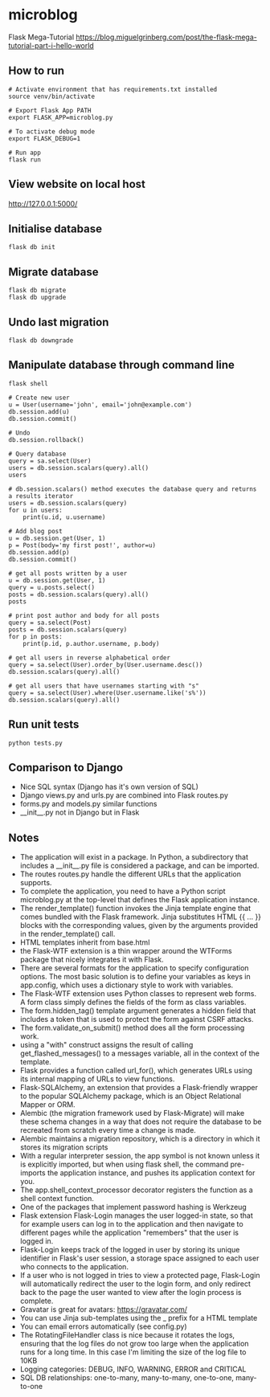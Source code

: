 # microblog
Flask Mega-Tutorial https://blog.miguelgrinberg.com/post/the-flask-mega-tutorial-part-i-hello-world

## How to run
```
# Activate environment that has requirements.txt installed
source venv/bin/activate

# Export Flask App PATH
export FLASK_APP=microblog.py

# To activate debug mode
export FLASK_DEBUG=1

# Run app
flask run
```

## View website on local host
http://127.0.0.1:5000/

## Initialise database
```
flask db init
```

## Migrate database
```
flask db migrate
flask db upgrade
```

## Undo last migration
```
flask db downgrade
```

## Manipulate database through command line
```
flask shell

# Create new user
u = User(username='john', email='john@example.com')
db.session.add(u)
db.session.commit()

# Undo
db.session.rollback()

# Query database
query = sa.select(User)
users = db.session.scalars(query).all()
users

# db.session.scalars() method executes the database query and returns a results iterator
users = db.session.scalars(query)
for u in users:
    print(u.id, u.username)

# Add blog post
u = db.session.get(User, 1)
p = Post(body='my first post!', author=u)
db.session.add(p)
db.session.commit()

# get all posts written by a user
u = db.session.get(User, 1)
query = u.posts.select()
posts = db.session.scalars(query).all()
posts

# print post author and body for all posts
query = sa.select(Post)
posts = db.session.scalars(query)
for p in posts:
    print(p.id, p.author.username, p.body)

# get all users in reverse alphabetical order
query = sa.select(User).order_by(User.username.desc())
db.session.scalars(query).all()

# get all users that have usernames starting with "s"
query = sa.select(User).where(User.username.like('s%'))
db.session.scalars(query).all()
```

## Run unit tests
```
python tests.py
```

## Comparison to Django
- Nice SQL syntax (Django has it's own version of SQL)
- Django views.py and urls.py are combined into Flask routes.py
- forms.py and models.py similar functions
- \_\_init\_\_.py not in Django but in Flask

## Notes
- The application will exist in a package. In Python, a subdirectory that includes a \_\_init\_\_.py file is considered a package, and can be imported.
- The routes routes.py handle the different URLs that the application supports.
- To complete the application, you need to have a Python script microblog.py at the top-level that defines the Flask application instance. 
- The render_template() function invokes the Jinja template engine that comes bundled with the Flask framework. Jinja substitutes HTML {{ ... }} blocks with the corresponding values, given by the arguments provided in the render_template() call.
- HTML templates inherit from base.html
- the Flask-WTF extension is a thin wrapper around the WTForms package that nicely integrates it with Flask. 
- There are several formats for the application to specify configuration options. The most basic solution is to define your variables as keys in app.config, which uses a dictionary style to work with variables.
- The Flask-WTF extension uses Python classes to represent web forms. A form class simply defines the fields of the form as class variables.
- The form.hidden_tag() template argument generates a hidden field that includes a token that is used to protect the form against CSRF attacks.
- The form.validate_on_submit() method does all the form processing work. 
- using a "with" construct assigns the result of calling get_flashed_messages() to a messages variable, all in the context of the template.
- Flask provides a function called url_for(), which generates URLs using its internal mapping of URLs to view functions.
- Flask-SQLAlchemy, an extension that provides a Flask-friendly wrapper to the popular SQLAlchemy package, which is an Object Relational Mapper or ORM.
- Alembic (the migration framework used by Flask-Migrate) will make these schema changes in a way that does not require the database to be recreated from scratch every time a change is made.
- Alembic maintains a migration repository, which is a directory in which it stores its migration scripts
- With a regular interpreter session, the app symbol is not known unless it is explicitly imported, but when using flask shell, the command pre-imports the application instance, and pushes its application context for you.
- The app.shell_context_processor decorator registers the function as a shell context function. 
- One of the packages that implement password hashing is Werkzeug
- Flask extension Flask-Login manages the user logged-in state, so that for example users can log in to the application and then navigate to different pages while the application "remembers" that the user is logged in.
- Flask-Login keeps track of the logged in user by storing its unique identifier in Flask's user session, a storage space assigned to each user who connects to the application. 
-  If a user who is not logged in tries to view a protected page, Flask-Login will automatically redirect the user to the login form, and only redirect back to the page the user wanted to view after the login process is complete.
- Gravatar is great for avatars: https://gravatar.com/
- You can use Jinja sub-templates using the _ prefix for a HTML template
- You can email errors automatically (see config.py)
- The RotatingFileHandler class is nice because it rotates the logs, ensuring that the log files do not grow too large when the application runs for a long time. In this case I'm limiting the size of the log file to 10KB
- Logging categories: DEBUG, INFO, WARNING, ERROR and CRITICAL
- SQL DB relationships: one-to-many, many-to-many, one-to-one, many-to-one